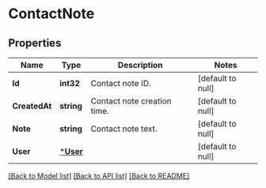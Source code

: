 # ContactNote

## Properties
Name | Type | Description | Notes
------------ | ------------- | ------------- | -------------
**Id** | **int32** | Contact note ID. | [default to null]
**CreatedAt** | **string** | Contact note creation time. | [default to null]
**Note** | **string** | Contact note text. | [default to null]
**User** | [***User**](User.md) |  | [default to null]

[[Back to Model list]](../README.md#documentation-for-models) [[Back to API list]](../README.md#documentation-for-api-endpoints) [[Back to README]](../README.md)


